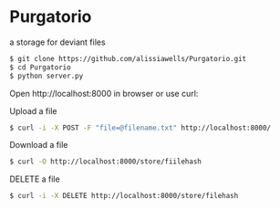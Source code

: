 # Purgatorio
a storage for deviant files
 ```sh
$ git clone https://github.com/alissiawells/Purgatorio.git
$ cd Purgatorio
$ python server.py
```
Open http://localhost:8000 in browser or use curl:

Upload a file
  
 ```sh
$ curl -i -X POST -F "file=@filename.txt" http://localhost:8000/
```
Download a file
  
 ```sh
$ curl -O http://localhost:8000/store/fiilehash
```
DELETE a file
  
 ```sh
$ curl -i -X DELETE http://localhost:8000/store/filehash
```


